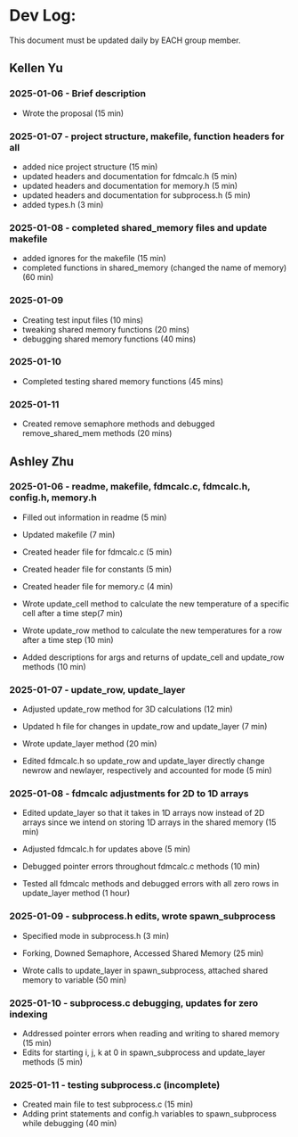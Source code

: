 # Dev Log:

This document must be updated daily by EACH group member.

## Kellen Yu

### 2025-01-06 - Brief description
- Wrote the proposal (15 min)

### 2025-01-07 - project structure, makefile, function headers for all
- added nice project structure (15 min)
- updated headers and documentation for fdmcalc.h (5 min)
- updated headers and documentation for memory.h (5 min)
- updated headers and documentation for subprocess.h (5 min)
- added types.h (3 min)

### 2025-01-08 - completed shared_memory files and update makefile
- added ignores for the makefile (15 min)
- completed functions in shared_memory (changed the name of memory) (60 min)

### 2025-01-09
- Creating test input files (10 mins)
- tweaking shared memory functions (20 mins)
- debugging shared memory functions (40 mins)

### 2025-01-10
- Completed testing shared memory functions (45 mins)

### 2025-01-11
- Created remove semaphore methods and debugged remove_shared_mem methods (20 mins)

## Ashley Zhu

### 2025-01-06 - readme, makefile, fdmcalc.c, fdmcalc.h, config.h, memory.h
- Filled out information in readme (5 min)
- Updated makefile (7 min)
- Created header file for fdmcalc.c (5 min)
- Created header file for constants (5 min)
- Created header file for memory.c (4 min)

- Wrote update_cell method to calculate the new temperature of a specific cell after a time step(7 min)
- Wrote update_row method to calculate the new temperatures for a row after a time step (10 min)
- Added descriptions for args and returns of update_cell and update_row methods (10 min)


### 2025-01-07 - update_row, update_layer
- Adjusted update_row method for 3D calculations (12 min)
- Updated h file for changes in update_row and update_layer (7 min)

- Wrote update_layer method (20 min)
- Edited fdmcalc.h so update_row and update_layer directly change newrow and newlayer, respectively and accounted for mode (5 min) 


### 2025-01-08 - fdmcalc adjustments for 2D to 1D arrays
- Edited update_layer so that it takes in 1D arrays now instead of 2D arrays since we intend on storing 1D arrays in the shared memory (15 min) 
- Adjusted fdmcalc.h for updates above (5 min)
- Debugged pointer errors throughout fdmcalc.c methods (10 min)

- Tested all fdmcalc methods and debugged errors with all zero rows in update_layer method (1 hour)

### 2025-01-09 - subprocess.h edits, wrote spawn_subprocess
- Specified mode in subprocess.h (3 min)
- Forking, Downed Semaphore, Accessed Shared Memory (25 min)

- Wrote calls to update_layer in spawn_subprocess, attached shared memory to variable (50 min)

### 2025-01-10 - subprocess.c debugging, updates for zero indexing
- Addressed pointer errors when reading and writing to shared memory (15 min)
- Edits for starting i, j, k at 0 in spawn_subprocess and update_layer methods (5 min)

### 2025-01-11 - testing subprocess.c (incomplete)
- Created main file to test subprocess.c (15 min)
- Adding print statements and config.h variables to spawn_subprocess while debugging (40 min)
